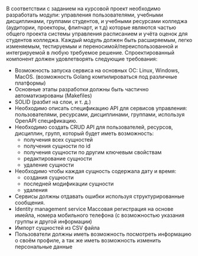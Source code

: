 В соответствии с заданием на курсовой проект необходимо разработать модули: управления пользователями, учебными дисциплинами, группами студентов, и учебными ресурсами колледжа (аудитории, проекторы, флипчарт, и т.д) которые являются частью общего проекта системы управления расписанием и учёта оценок для студентов колледжа.
Каждый модуль должен быть расширяемым, легко изменяемым, тестируемым и переносимой/переиспользованной и интегрируемой в любую требуемое решение. Спроектированный компонент должен удовлетворять следующие требования:
* Возможность запуска сервиса на основных ОС: Linux, Windows, MacOS. (возможность Golang компилироваться под различные платформы)
* Основные этапы разработки должны быть частично автоматизированы (Makefiles)
* SOLID (разбит на слои, и т. д.)
* Необходимо описать спецификацию API для сервисов управления: пользователями, ресурсами, дисциплинами, группами, используя OpenAPI спецификацию.
* Необходимо создать CRUD API для пользователей, ресурсов, дисциплин, групп, который будет иметь возможность:
    * получения всех сущностей
    * получения сущности по id
    * получения сущности по другим ключевым свойствам
    * редактирование сущности
    * удаление сущности
* Необходимо чтобы каждая сущность содержала дату и время:
    * создания сущности
    * последней модификации сущности
    * удаления
* Сервисы должны отдавать ошибки используя структурированные сообщения.
* Identity management service
    Массовая регистрация на основе имейла, номера мобильного телефона (с возможностью указания группы и другой информации)
* Импорт сущностей из CSV файла
* Пользователи должны иметь возможность посмотреть информацию о своём профиле, а так же иметь возможность изменить персональные данные

